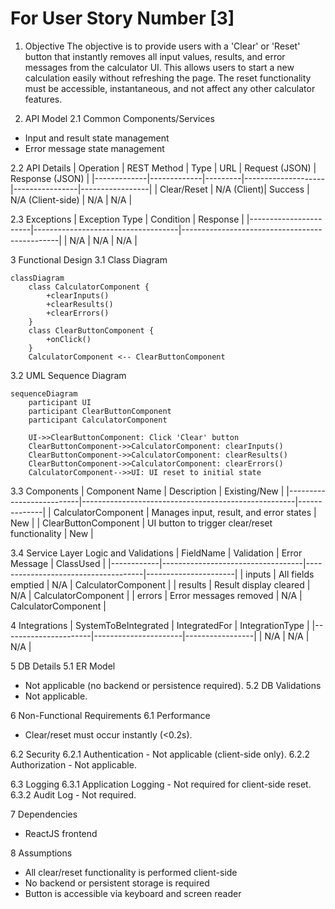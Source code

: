 # For User Story Number [3]

1. Objective
The objective is to provide users with a 'Clear' or 'Reset' button that instantly removes all input values, results, and error messages from the calculator UI. This allows users to start a new calculation easily without refreshing the page. The reset functionality must be accessible, instantaneous, and not affect any other calculator features.

2. API Model
  2.1 Common Components/Services
  - Input and result state management
  - Error message state management

  2.2 API Details
| Operation   | REST Method | Type    | URL                | Request (JSON) | Response (JSON) |
|-------------|-------------|---------|--------------------|----------------|-----------------|
| Clear/Reset | N/A (Client)| Success | N/A (Client-side)  | N/A            | N/A             |

  2.3 Exceptions
| Exception Type         | Condition                          | Response                                      |
|-----------------------|------------------------------------|-----------------------------------------------|
| N/A                   | N/A                                | N/A                                           |

3 Functional Design
  3.1 Class Diagram
```mermaid
classDiagram
    class CalculatorComponent {
        +clearInputs()
        +clearResults()
        +clearErrors()
    }
    class ClearButtonComponent {
        +onClick()
    }
    CalculatorComponent <-- ClearButtonComponent
```

  3.2 UML Sequence Diagram
```mermaid
sequenceDiagram
    participant UI
    participant ClearButtonComponent
    participant CalculatorComponent

    UI->>ClearButtonComponent: Click 'Clear' button
    ClearButtonComponent->>CalculatorComponent: clearInputs()
    ClearButtonComponent->>CalculatorComponent: clearResults()
    ClearButtonComponent->>CalculatorComponent: clearErrors()
    CalculatorComponent-->>UI: UI reset to initial state
```

  3.3 Components
| Component Name            | Description                                         | Existing/New |
|--------------------------|-----------------------------------------------------|--------------|
| CalculatorComponent      | Manages input, result, and error states             | New          |
| ClearButtonComponent     | UI button to trigger clear/reset functionality      | New          |

  3.4 Service Layer Logic and Validations
| FieldName  | Validation                        | Error Message                        | ClassUsed            |
|------------|-----------------------------------|-------------------------------------|----------------------|
| inputs     | All fields emptied                | N/A                                 | CalculatorComponent  |
| results    | Result display cleared            | N/A                                 | CalculatorComponent  |
| errors     | Error messages removed            | N/A                                 | CalculatorComponent  |

4 Integrations
| SystemToBeIntegrated | IntegratedFor         | IntegrationType |
|----------------------|----------------------|-----------------|
| N/A                 | N/A                  | N/A             |

5 DB Details
  5.1 ER Model
- Not applicable (no backend or persistence required).
  5.2 DB Validations
- Not applicable.

6 Non-Functional Requirements
  6.1 Performance
  - Clear/reset must occur instantly (<0.2s).

  6.2 Security
    6.2.1 Authentication
    - Not applicable (client-side only).
    6.2.2 Authorization
    - Not applicable.

  6.3 Logging
    6.3.1 Application Logging
    - Not required for client-side reset.
    6.3.2 Audit Log
    - Not required.

7 Dependencies
- ReactJS frontend

8 Assumptions
- All clear/reset functionality is performed client-side
- No backend or persistent storage is required
- Button is accessible via keyboard and screen reader
